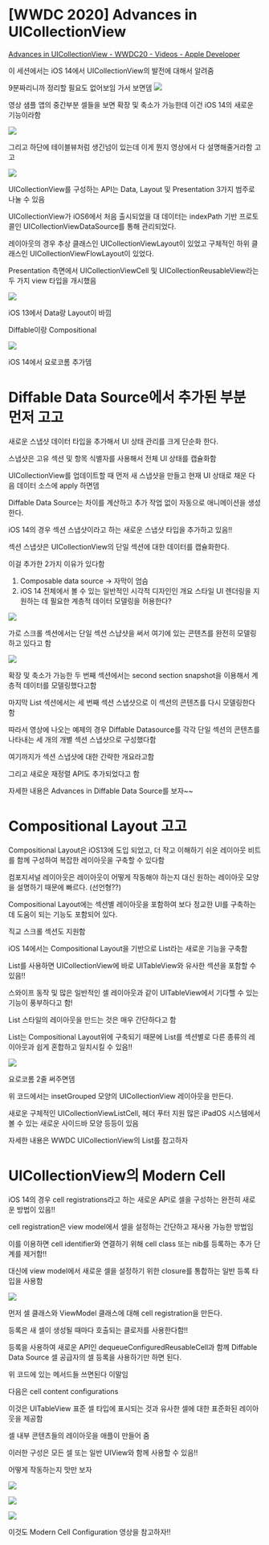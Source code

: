 # [WWDC 2020] Advances in UICollectionView

[Advances in UICollectionView - WWDC20 - Videos - Apple Developer](https://developer.apple.com/videos/play/wwdc2020/10097)

이 세션에서는 iOS 14에서 UICollectionView의 발전에 대해서 알려줌

9분짜리니까 정리할 필요도 없어보임 가서 보면뎀
![](https://velog.velcdn.com/images/xoxo0223/post/055b8fa3-3096-4ab3-be3f-474b3027e8fd/image.png)


영상 샘플 앱의 중간부분 셀들을 보면 확장 및 축소가 가능한데 이건 iOS 14의 새로운 기능이라함

![](https://velog.velcdn.com/images/xoxo0223/post/0411f44e-3d5b-402d-85b7-45b1a655bc68/image.png)


그리고 하단에 테이블뷰처럼 생긴넘이 있는데 이게 뭔지 영상에서 다 설명해줄거라함 고고

![](https://velog.velcdn.com/images/xoxo0223/post/26d880a4-394c-43a8-a517-64d4024f57f7/image.png)

UICollectionView를 구성하는 API는 Data, Layout 및 Presentation 3가지 범주로 나눌 수 있음

UICollectionView가 iOS6에서 처음 출시되었을 대 데이터는 indexPath 기반 프로토콜인 UICollectionViewDataSource를 통해 관리되었다.

레이아웃의 경우 추상 클래스인 UICollectionViewLayout이 있었고 구체적인 하위 클래스인 UICollectionViewFlowLayout이 있었다.

Presentation 측면에서 UICollectionViewCell 및 UICollectionReusableView라는 두 가지 view 타입을 개시했음

![](https://velog.velcdn.com/images/xoxo0223/post/20a150a1-02d2-4810-9b62-8bb315f35924/image.png)

iOS 13에서 Data랑 Layout이 바낌

Diffable이랑 Compositional

![](https://velog.velcdn.com/images/xoxo0223/post/d0da6ecd-051f-43ce-ba16-73de13dd83ab/image.png)


iOS 14에서 요로코롬 추가뎀

# Diffable Data Source에서 추가된 부분 먼저 고고

새로운 스냅샷 데이터 타입을 추가해서 UI 상태 관리를 크게 단순화 한다.

스냅샷은 고유 섹션 및 항목 식별자를 사용해서 전체 UI 상태를 캡슐화함

UICollectionView를 업데이트할 때 먼저 새 스냅샷을 만들고 현재 UI 상태로 채운 다음 데이터 소스에 apply 하면뎀

Diffable Data Source는 차이를 계산하고 추가 작업 없이 자동으로 애니메이션을 생성한다.

iOS 14의 경우 섹션 스냅샷이라고 하는 새로운 스냅샷 타입을 추가하고 있음!!

섹션 스냅샷은 UICollectionView의 단일 섹션에 대한 데이터를 캡슐화한다.

이걸 추가한 2가지 이유가 있다함

1. Composable data source → 자막이 엄슴
2. iOS 14 전체에서 볼 수 있는 일반적인 시각적 디자인인 개요 스타일 UI 렌더링을 지원하는 데 필요한 계층적 데이터 모델링을 허용한다?

![](https://velog.velcdn.com/images/xoxo0223/post/6805b7fa-d5aa-4c73-8992-837b31cdeec5/image.png)


가로 스크롤 섹션에서는 단일 섹션 스냡샷을 써서 여기에 있는 콘텐츠를 완전히 모델링하고 있다고 함

![](https://velog.velcdn.com/images/xoxo0223/post/af3fff56-0818-411e-b5bd-a2b49f5b916e/image.png)


확장 및 축소가 가능한 두 번째 섹션에서는 second section snapshot을 이용해서 계층적 데이터를 모델링했다고함

마지막 List 섹션에서는 세 번째 섹션 스냅샷으로 이 섹션의 콘텐츠를 다시 모델링한다함

따라서 영상에 나오는 예제의 경우 Diffable Datasource를 각각 단일 섹션의 콘텐츠를 나타내는 세 개의 개별 섹션 스냅샷으로 구성했다함

여기까지가 섹션 스냅샷에 대한 간략한 개요라고함

그리고 새로운 재정렬 API도 추가되었다고 함

자세한 내용은 Advances in Diffable Data Source를 보자~~

# Compositional Layout 고고

Compositional Layout은 iOS13에 도입 되었고, 더 작고 이해하기 쉬운 레이아웃 비트를 함께 구성하여 복잡한 레이아웃을 구축할 수 있다함

컴포지셔널 레이아웃은 레이아웃이 어떻게 작동해야 하는지 대신 원하는 레이아웃 모양을 설명하기 때문에 빠르다. (선언형??)

Compositional Layout에는 섹션별 레이아웃을 포함하여 보다 정교한 UI를 구축하는 데 도움이 되는 기능도 포함되어 있다.

직교 스크롤 섹션도 지원함

iOS 14에서는 Compositional Layout을 기반으로 List라는 새로운 기능을 구축함

List를 사용하면 UICollectionView에 바로 UITableView와 유사한 섹션을 포함할 수 있음!!

스와이프 동작 및 많은 일반적인 셀 레이아웃과 같이 UITableView에서 기다핼 수 있는 기능이 풍부하다고 함!

List 스타일의 레이아웃을 만드는 것은 매우 간단하다고 함

List는 Compositional Layout위에 구축되기 때문에 List를 섹션별로 다른 종류의 레이아웃과 쉽게 혼합하고 일치시킬 수 있음!!

![](https://velog.velcdn.com/images/xoxo0223/post/7296a575-2c65-4870-bf1e-7da0e18c9f3e/image.png)

요로코롬 2줄 써주면뎀

위 코드에서는 insetGrouped 모양의 UICollectionView 레이아웃을 만든다.

새로운 구체적인 UICollectionViewListCell, 헤더 푸터 지원 많은 iPadOS 시스템에서 볼 수 있는 새로운 사이드바 모양 등등이 있음

자세한 내용은 WWDC UICollectionView의 List를 참고하자

# UICollectionView의 Modern Cell

iOS 14의 경우 cell registrations라고 하는 새로운 API로 셀을 구성하는 완전히 새로운 방법이 있음!!

cell registration은 view model에서 셀을 설정하는 간단하고 재사용 가능한 방법임

이를 이용하면 cell identifier와 연결하기 위해 cell class 또는 nib를 등록하는 추가 단계를 제거함!!

대신에 view model에서 새로운 셀을 설정하기 위한 closure를 통합하는 일반 등록 타입을 사용함

![](https://velog.velcdn.com/images/xoxo0223/post/366bfb24-6511-4652-b180-95432d817d7d/image.png)

먼저 셀 클래스와 ViewModel 클래스에 대해 cell registration을 만든다.

등록은 새 셀이 생성될 때마다 호출되는 클로저를 사용한다함!!

등록을 사용하여 새로운 API인 dequeueConfiguredReusableCell과 함께 Diffable Data Source 셀 공급자의 셀 등록을 사용하기만 하면 된다.

위 코드에 있는 메서드들 쓰면된다 이말임

다음은 cell content configurations

이것은 UITableView 표준 셀 타입에 표시되는 것과 유사한 셀에 대한 표준화된 레이아웃을 제공함

셀 내부 콘텐츠들의 레이아웃을 애플이 만들어 줌

이러한 구성은 모든 셀 또는 일반 UIView와 함께 사용할 수 있음!!

어떻게 작동하는지 맛만 보자

![](https://velog.velcdn.com/images/xoxo0223/post/621c5412-0f24-4d42-a8fa-32c72232e6dc/image.png)


![](https://velog.velcdn.com/images/xoxo0223/post/b69bab83-e330-41f6-9d45-fae5946edd5f/image.png)

![](https://velog.velcdn.com/images/xoxo0223/post/b6bd2880-3936-4b73-a73a-174e6e229ddd/image.png)


이것도 Modern Cell Configuration 영상을 참고하자!!
